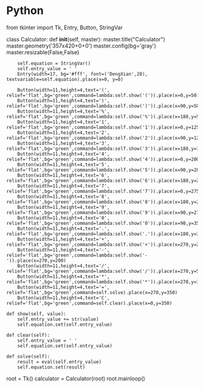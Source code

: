 # Python
from tkinter import Tk, Entry, Button, StringVar

class Calculator:
    def __init__(self, master):
        master.title("Calculator") 
        master.geometry('357x420+0+0')
        master.config(bg='gray')
        master.resizable(False,False)

        self.equation = StringVar()
        self.entry_value = ' '
        Entry(width=17, bg='#fff', font=('DengXian',28), textvariable=self.equation).place(x=0, y=0)

        Button(width=11,height=4,text='(', relief='flat',bg='green',command=lambda:self.show('(')).place(x=0,y=50)
        Button(width=11,height=4,text=')', relief='flat',bg='green',command=lambda:self.show(')')).place(x=90,y=50)
        Button(width=11,height=4,text='%', relief='flat',bg='green',command=lambda:self.show('%')).place(x=180,y=50)
        Button(width=11,height=4,text='1', relief='flat',bg='green',command=lambda:self.show('1')).place(x=0,y=125)
        Button(width=11,height=4,text='2', relief='flat',bg='green',command=lambda:self.show('2')).place(x=90,y=125)
        Button(width=11,height=4,text='3', relief='flat',bg='green',command=lambda:self.show('3')).place(x=180,y=125)
        Button(width=11,height=4,text='4', relief='flat',bg='green',command=lambda:self.show('4')).place(x=0,y=200)
        Button(width=11,height=4,text='5', relief='flat',bg='green',command=lambda:self.show('5')).place(x=90,y=200)
        Button(width=11,height=4,text='6', relief='flat',bg='green',command=lambda:self.show('6')).place(x=180,y=200)
        Button(width=11,height=4,text='7', relief='flat',bg='green',command=lambda:self.show('7')).place(x=0,y=275)
        Button(width=11,height=4,text='8', relief='flat',bg='green',command=lambda:self.show('8')).place(x=180,y=275)
        Button(width=11,height=4,text='9', relief='flat',bg='green',command=lambda:self.show('9')).place(x=90,y=275)
        Button(width=11,height=4,text='0', relief='flat',bg='green',command=lambda:self.show('0')).place(x=90,y=350)
        Button(width=11,height=4,text='.', relief='flat',bg='green',command=lambda:self.show('.')).place(x=180,y=350)
        Button(width=11,height=4,text='+', relief='flat',bg='green',command=lambda:self.show('+')).place(x=270,y=275)
        Button(width=11,height=4,text='-', relief='flat',bg='green',command=lambda:self.show('-')).place(x=270,y=200)
        Button(width=11,height=4,text='/', relief='flat',bg='green',command=lambda:self.show('/')).place(x=270,y=50)
        Button(width=11,height=4,text='*', relief='flat',bg='green',command=lambda:self.show('*')).place(x=270,y=125)
        Button(width=11,height=4,text='=', relief='flat',bg='green',command=self.solve).place(x=270,y=350)
        Button(width=11,height=4,text='C', relief='flat',bg='green',command=self.clear).place(x=0,y=350)

    def show(self, value):
        self.entry_value += str(value)
        self.equation.set(self.entry_value)

    def clear(self):
        self.entry_value = ' '
        self.equation.set(self.entry_value)

    def solve(self):
        result = eval(self.entry_value)
        self.equation.set(result)

root = Tk()
calculator = Calculator(root)
root.mainloop()

